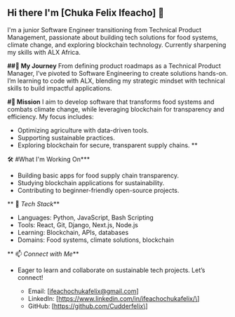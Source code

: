 ## Hi there I'm [Chuka Felix Ifeacho] 👋

I'm a junior Software Engineer transitioning from Technical Product Management, passionate about building tech solutions for food systems, climate change, and exploring blockchain technology. Currently sharpening my skills with ALX Africa.

**##🌱 My Journey**
From defining product roadmaps as a Technical Product Manager, I’ve pivoted to Software Engineering to create solutions hands-on. I’m learning to code with ALX, blending my strategic mindset with technical skills to build impactful applications.

**#🚀 Mission**
I aim to develop software that transforms food systems and combats climate change, while leveraging blockchain for transparency and efficiency. My focus includes:

* Optimizing agriculture with data-driven tools.
* Supporting sustainable practices.
* Exploring blockchain for secure, transparent supply chains.
**

🛠️ #What I'm Working On***

* Building basic apps for food supply chain transparency.
* Studying blockchain applications for sustainability.
* Contributing to beginner-friendly open-source projects.

**
🧰 *Tech Stack***

* Languages: Python, JavaScript, Bash Scripting
* Tools: React, Git, Django, Next.js, Node.js
* Learning: Blockchain, APIs, databases
* Domains: Food systems, climate solutions, blockchain

**
📫 *Connect with Me***
* Eager to learn and collaborate on sustainable tech projects. Let’s connect!

  * Email: [ifeachochukafelix@gmail.com]
  * LinkedIn: [https://www.linkedin.com/in/ifeachochukafelix/\]
  * GitHub: [https://github.com/Cudderfelix\]

